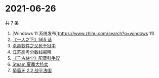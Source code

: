 # 2021-06-26

共 7 条

<!-- BEGIN ZHIHUSEARCH -->
<!-- 最后更新时间 Sat Jun 26 2021 07:07:53 GMT+0800 (China Standard Time) -->
1. [Windows 11 系统发布](https://www.zhihu.com/search?q=windows 11)
1. [《一人之下》565 话](https://www.zhihu.com/search?q=一人之下)
1. [杀毒软件之父死于狱中](https://www.zhihu.com/search?q=杀毒软件之父)
1. [江苏高考分数线揭晓](https://www.zhihu.com/search?q=江西高考)
1. [《千古玦尘》配音引争议](https://www.zhihu.com/search?q=千古玦尘配音)
1. [Steam 夏季大特卖](https://www.zhihu.com/search?q=Steam)
1. [葡萄牙 2:2 战平法国](https://www.zhihu.com/search?q=葡萄牙队)
<!-- END ZHIHUSEARCH -->
